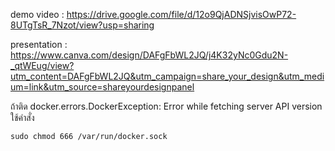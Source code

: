 demo video : https://drive.google.com/file/d/12o9QjADNSjvisOwP72-8UTgTsR_7Nzot/view?usp=sharing

presentation : https://www.canva.com/design/DAFgFbWL2JQ/j4K32yNc0Gdu2N-_qtWEug/view?utm_content=DAFgFbWL2JQ&utm_campaign=share_your_design&utm_medium=link&utm_source=shareyourdesignpanel




ถ้าติด docker.errors.DockerException: Error while fetching server API version
ใช้คำสั่ง 
`````````````````````
sudo chmod 666 /var/run/docker.sock
`````````````````````
